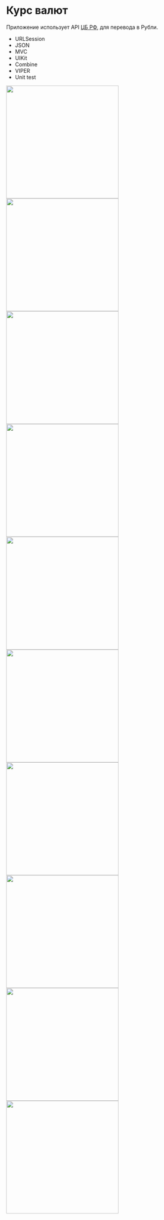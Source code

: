 # Курс валют

Приложение использует API [ЦБ РФ](https://www.cbr-xml-daily.ru), для перевода в Рубли.

- URLSession
- JSON
- MVC
- UIKit
- Combine
- VIPER
- Unit test

<img src="https://user-images.githubusercontent.com/81886542/148717354-ec41fff8-7914-401c-90fe-6c18c79882c1.png" width="300" />

<img src="https://user-images.githubusercontent.com/81886542/151224221-64873c74-f6b2-472f-8c89-a8f4f34986e1.png" width="300" />

<img src="https://user-images.githubusercontent.com/81886542/151224201-3e4cb487-a140-4735-b105-aa9bfc8dedf8.png" width="300" />

<img src="https://user-images.githubusercontent.com/81886542/151224186-aabc79cf-ba97-45ea-84cd-5b923ce36264.png" width="300" />

<img src="https://user-images.githubusercontent.com/81886542/151225211-01b0a8d4-c68a-4574-9497-40d8914e68e5.png" width="300" />

<img src="https://user-images.githubusercontent.com/81886542/151224050-39365ca5-30bb-4650-b2f7-db899f0338b6.png" width="300" />

<img src="https://user-images.githubusercontent.com/81886542/151224055-8e09dbec-a761-48f0-aca8-1ee57c550122.png" width="300" />





<img src="https://user-images.githubusercontent.com/81886542/148717425-15b283d3-d423-4b56-bdd0-175c45917a5a.png" width="300" />


<img src="https://user-images.githubusercontent.com/81886542/148726199-25e7e9e4-c4d0-45ea-92ee-b001935ff13e.png" width="300" />


<img src="https://user-images.githubusercontent.com/81886542/148955546-17a92b47-1bcb-4050-82b2-595e301ff559.png" width="300" />

